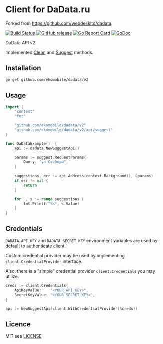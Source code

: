 # Client for DaData.ru

Forked from https://github.com/webdeskltd/dadata.


[![Build Status](https://travis-ci.org/ekomobile/dadata.svg)](https://travis-ci.com/ekomobile/dadata)
[![GitHub release](https://img.shields.io/github/release/ekomobile/dadata.svg)](https://github.com/ekomobile/dadata/releases)
[![Go Report Card](https://goreportcard.com/badge/github.com/ekomobile/dadata)](https://goreportcard.com/report/github.com/ekomobile/dadata/v2)
[![GoDoc](https://godoc.org/github.com/ekomobile/dadata/v2?status.svg)](https://godoc.org/github.com/ekomobile/dadata/v2)

DaData API v2

Implemented [Clean](https://dadata.ru/api/clean/) and [Suggest](https://dadata.ru/api/suggest/) methods.

## Installation

`go get github.com/ekomobile/dadata/v2`

## Usage
```go
import (
	"context"
	"fmt"

	"github.com/ekomobile/dadata/v2"
	"github.com/ekomobile/dadata/v2/api/suggest"
)

func DaDataExample()  {
	api := dadata.NewSuggestApi()

	params := suggest.RequestParams{
		Query: "ул Свободы",
	}

	suggestions, err := api.Address(context.Background(), &params)
	if err != nil {
		return
	}

	for _, s := range suggestions {
		fmt.Printf("%s", s.Value)
	}
}
```

## Credentials

`DADATA_API_KEY` and `DADATA_SECRET_KEY` environment variables are used by default to authenticate client.

Custom credential provider may be used by implementing `client.CredentialProvider` interface.

Also, there is a "simple" credential provider `client.Credentials` you may utilize.

```go
creds := client.Credentials{
    ApiKeyValue:    "<YOUR_API_KEY>",
    SecretKeyValue: "<YOUR_SECRET_KEY>",
}

api := NewSuggestApi(client.WithCredentialProvider(&creds))
```

## Licence
MIT see [LICENSE](LICENSE)
